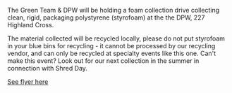 The Green Team & DPW will be holding a foam collection drive collecting clean, rigid, packaging polystyrene (styrofoam) at the the DPW, 227 Highland Cross.

The material collected will be recycled locally, please do not put styrofoam in your blue bins for recycling - it cannot be processed by our recycling vendor, and can only be recycled at specialty events like this one. Can't make this event? Look out for our next collection in the summer in connection with Shred Day. 

[See flyer here](https://storage.googleapis.com/static.rutherford-nj.com/committees/green-team/2024_ShredandStyrofoamDay.pdf)
